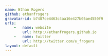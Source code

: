 ```yaml
---
name: Ethan Rogers
github: ethanfrogers
gravatar-id: b7487ce4463c4aa16e427b05ae4550f9
urls:
    -   name: website
        url: http://ethanfrogers.github.io
    -   name: twitter
        url: http://twitter.com/e_frogers
layout: default
---
```

